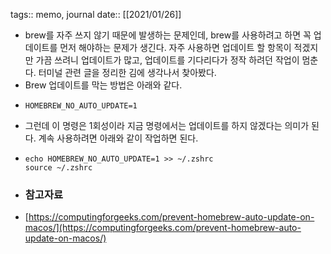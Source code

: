 tags:: memo, journal
date:: [[2021/01/26]]

- brew를 자주 쓰지 않기 때문에 발생하는 문제인데, brew를 사용하려고 하면 꼭 업데이트를 먼저 해야하는 문제가 생긴다. 자주 사용하면 업데이트 할 항목이 적겠지만 가끔 쓰려니 업데이트가 많고, 업데이트를 기다리다가 정작 하려던 작업이 멈춘다. 터미널 관련 글을 정리한 김에 생각나서 찾아봤다.
- Brew 업데이트를 막는 방법은 아래와 같다.
- ```
  HOMEBREW_NO_AUTO_UPDATE=1
  ```
- 그런데 이 명령은 1회성이라 지금 명령에서는 업데이트를 하지 않겠다는 의미가 된다. 계속 사용하려면 아래와 같이 작업하면 된다.
- ```
  echo HOMEBREW_NO_AUTO_UPDATE=1 >> ~/.zshrc 
  source ~/.zshrc
  ```
- ### 참고자료
- [https://computingforgeeks.com/prevent-homebrew-auto-update-on-macos/](https://computingforgeeks.com/prevent-homebrew-auto-update-on-macos/)